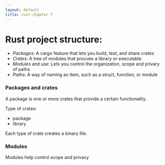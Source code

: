 ```yaml
---
layout: default
title: rust-chapter-7
---
```


# Rust project structure:

- *Packages*: A cargo feature that lets you build, test, and share crates
- *Crates*: A tree of modules that procues a library or executable
- *Modules* and *use*: Lets you control the organization, scope and privary of paths
- *Paths*: A way of naming an item, such as a struct, function, or module

### Packages and crates

A package is one or more crates that provide a certain functionality.

Type of crates:
- package
- library

Each type of crate creates a binary file.

### Modules

Modules help control scope and privacy
